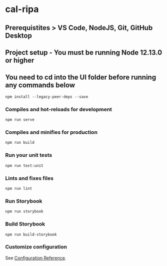# cal-ripa

## Prerequistites > VS Code, NodeJS, Git, GitHub Desktop

## Project setup - You must be running Node 12.13.0 or higher

## You need to cd into the UI folder before running any commands below

```
npm install --legacy-peer-deps --save
```

### Compiles and hot-reloads for development

```
npm run serve
```

### Compiles and minifies for production

```
npm run build
```

### Run your unit tests

```
npm run test:unit
```

### Lints and fixes files

```
npm run lint
```

### Run Storybook

```
npm run storybook
```

### Build Storybook

```
npm run build-storybook
```

### Customize configuration

See [Configuration Reference](https://cli.vuejs.org/config/).
